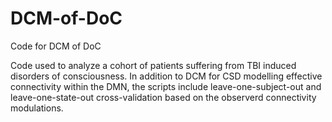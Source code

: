 # DCM-of-DoC
Code for DCM of DoC

Code used to analyze a cohort of patients suffering from TBI induced disorders of consciousness. 
In addition to DCM for CSD modelling effective connectivity within the DMN, the scripts include
leave-one-subject-out and leave-one-state-out cross-validation based on the observerd connectivity 
modulations.
